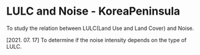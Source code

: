 # LULC and Noise - KoreaPeninsula
To study the relation between LULC(Land Use and Land Cover) and Noise.

[2021. 07. 17]
To determine if the noise intensity depends on the type of LULC.

